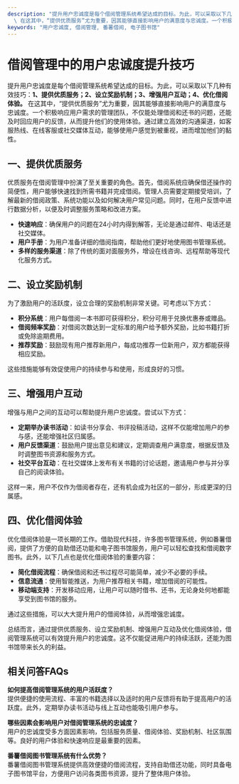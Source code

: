 ```yaml
---
description: "提升用户忠诚度是每个借阅管理系统希望达成的目标。为此，可以采取以下几种有效技巧：**1、提供优质服务；2、设立奖励机制；3、增强用户互动；4、优化借阅体验。**\
  \ 在这其中，“提供优质服务”尤为重要，因其能够直接影响用户的满意度与忠诚度。一个积极响应用户需求的管理团队，不仅能处理借阅和还书的问题，还能及时回应用户的反馈，从而提升他们的使用体验。通过建立高效的沟通渠道，如客服热线、在线客服或社交媒体互动，能够使用户感觉到被重视，进而增加他们的黏性。"
keywords: "用户忠诚度, 借阅管理, 番薯借阅, 电子图书馆"
---
```

# 借阅管理中的用户忠诚度提升技巧

提升用户忠诚度是每个借阅管理系统希望达成的目标。为此，可以采取以下几种有效技巧：**1、提供优质服务；2、设立奖励机制；3、增强用户互动；4、优化借阅体验。** 在这其中，“提供优质服务”尤为重要，因其能够直接影响用户的满意度与忠诚度。一个积极响应用户需求的管理团队，不仅能处理借阅和还书的问题，还能及时回应用户的反馈，从而提升他们的使用体验。通过建立高效的沟通渠道，如客服热线、在线客服或社交媒体互动，能够使用户感觉到被重视，进而增加他们的黏性。

## **一、提供优质服务**

优质服务在借阅管理中扮演了至关重要的角色。首先，借阅系统应确保借还操作的简便性，用户能够快速找到所需书籍并完成借阅。管理人员需要定期接受培训，了解最新的借阅政策、系统功能以及如何解决用户常见问题。同时，在用户反馈中进行数据分析，以便及时调整服务策略和改进方案。

- **快速响应**：确保用户的问题在24小时内得到解答，无论是通过邮件、电话还是社交媒体。
- **用户手册**：为用户准备详细的借阅指南，帮助他们更好地使用图书管理系统。
- **多样的服务渠道**：除了传统的面对面服务外，增设在线咨询、远程帮助等现代化服务方式。

## **二、设立奖励机制**

为了激励用户的活跃度，设立合理的奖励机制非常关键。可考虑以下方式：

- **积分系统**：用户每借阅一本书即可获得积分，积分可用于兑换优惠券或赠品。
- **借阅频率奖励**：对借阅次数达到一定标准的用户给予额外奖励，比如书籍打折或免除逾期费用。
- **推荐奖励**：鼓励现有用户推荐新用户，每成功推荐一位新用户，双方都能获得相应奖励。

这些措施能够有效促使用户的持续参与和使用，形成良好的习惯。

## **三、增强用户互动**

增强与用户之间的互动可以帮助提升用户忠诚度。尝试以下方式：

- **定期举办读书活动**：如读书分享会、书评投稿活动，这样不仅能增加用户的参与感，还能增强社区归属感。
- **用户反馈渠道**：鼓励用户提出意见和建议，定期调查用户满意度，根据反馈及时调整图书资源和服务方式。
- **社交平台互动**：在社交媒体上发布有关书籍的讨论话题，邀请用户参与并分享自己的阅读体验。

这样一来，用户不仅作为借阅者存在，还有机会成为社区的一部分，形成更深的归属感。

## **四、优化借阅体验**

优化借阅体验是一项长期的工作。借助现代科技，许多图书管理系统，例如番薯借阅，提供了方便的自助借还功能和电子图书馆服务，用户可以轻松查找和借阅数字图书。此外，以下几点也是优化借阅体验的重要内容：

- **简化借阅流程**：确保借阅和还书过程尽可能简单，减少不必要的手续。
- **信息流通**：使用智能推送，为用户推荐相关书籍，增加借阅的可能性。
- **移动端支持**：开发移动应用，让用户可以随时借书、还书，无论身处何地都能享受到图书馆的服务。

通过这些措施，可以大大提升用户的借阅体验，从而增强忠诚度。

总结而言，通过提供优质服务、设立奖励机制、增强用户互动及优化借阅体验，借阅管理系统可以有效提升用户的忠诚度。这不仅能促进用户的持续活跃，还能为图书馆带来长久的利益。

## 相关问答FAQs

**如何提高借阅管理系统的用户活跃度？**  
提供便捷的使用流程、丰富的书籍选择以及适时的用户反馈将有助于提高用户的活跃度。此外，定期举办读书活动与线上互动也能吸引用户参与。

**哪些因素会影响用户对借阅管理系统的忠诚度？**  
用户的忠诚度受多方面因素影响，包括服务质量、借阅体验、奖励机制、社区氛围等。良好的用户体验和快速响应是最重要的因素。

**番薯借阅图书管理系统有什么优势？**  
番薯借阅图书管理系统提供高效便捷的借阅流程，支持自助借还功能，同时具备电子图书馆平台，方便用户访问各类图书资源，提升了整体用户体验。
